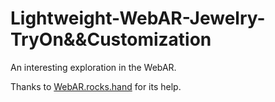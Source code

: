 # Lightweight-WebAR-Jewelry-TryOn&&Customization
An interesting exploration in the WebAR.

Thanks to [WebAR.rocks.hand](https://github.com/WebAR-rocks/WebAR.rocks.hand) for its help.

